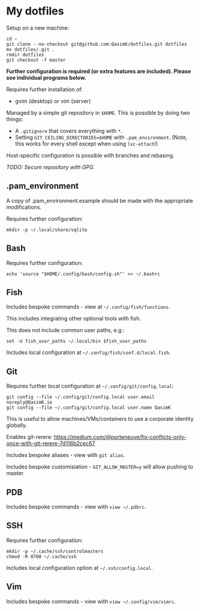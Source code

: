 # My dotfiles

Setup on a new machine:

    cd ~
    git clone --no-checkout git@github.com:QasimK/dotfiles.git dotfiles
    mv dotfiles/.git .
    rmdir dotfiles
    git checkout -f master

**Further configuration is required (or extra features are included). Please
see individual programs below.**

Requires further installation of:
* gvim (desktop) or vim (server)

Managed by a simple git repository in `$HOME`. This is possible by doing two
things:

* A `.gitignore` that covers everything with `*`.
* Setting `GIT_CEILING_DIRECTORIES=$HOME` with `.pam_environment`.
  (Note, this works for every shell except when using `lxc-attach`!)

Host-specific configuration is possible with branches and rebasing.

*TODO: Secure repository with GPG.*

## .pam_environment

A copy of .pam_environment.example should be made with the appropriate modifications.

Requires further configuration:

    mkdir -p ~/.local/share/sqlite

## Bash

Requires further configuration:

    echo 'source "$HOME/.config/bash/config.sh"' >> ~/.bashrc

## Fish

Includes bespoke commands - view at `~/.config/fish/functions`.

This includes integrating other optional tools with fish.

This does not include common user paths, e.g.:

    set -U fish_user_paths ~/.local/bin $fish_user_paths

Includes local configuration at `~/.config/fish/conf.d/local.fish`.

## Git

Requires further local configuration at `~/.config/git/config.local`:

    git config --file ~/.config/git/config.local user.email noreply@QasimK.io
    git config --file ~/.config/git/config.local user.name QasimK

This is useful to allow machines/VMs/containers to use a corporate identity globally.

Enables git-rerere:
https://medium.com/@porteneuve/fix-conflicts-only-once-with-git-rerere-7d116b2cec67

Includes bespoke aliases - view with `git alias`.

Includes bespoke customisiation - `GIT_ALLOW_MASTER=y` will allow pushing to
master.

## PDB

Includes bespoke commands - view with `view ~/.pdbrc`.

## SSH

Requires further configuration:

    mkdir -p ~/.cache/ssh/controlmasters
    chmod -R 0700 ~/.cache/ssh

Includes local configuration option at `~/.ssh/config.local`.

## Vim

Includes bespoke commands - view with `view ~/.config/vim/vimrc`.

